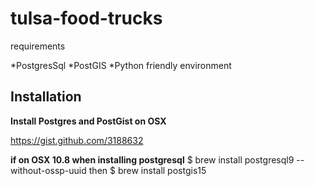 tulsa-food-trucks
=================

requirements

*PostgresSql
*PostGIS
*Python friendly environment

Installation
------------

**Install Postgres and PostGist on OSX**

https://gist.github.com/3188632

**if on OSX 10.8 when installing postgresql**
$ brew install postgresql9 --without-ossp-uuid 
then
$ brew install postgis15

